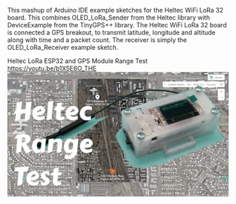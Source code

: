 This mashup of Arduino IDE example sketches for the Heltec WiFi LoRa 32 board. This combines OLED_LoRa_Sender from the Heltec library with DeviceExample from the TinyGPS++ library. The Heltec WiFi LoRa 32 board is connected a GPS breakout, to transmit latitude, longitude and altitude along with time and a packet count. The receiver is simply the OLED_LoRa_Receiver example sketch.

Heltec LoRa ESP32 and GPS Module Range Test https://youtu.be/b1X5E6O_THE
![Heltec LoRa ESP32 and GPS Module Range Test](https://github.com/ShotokuTech/HeltecLoRaGPS20210416/blob/main/heltec%20range%20test(1).png)
